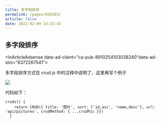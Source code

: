 ```yaml
---
title: 多字段排序
permalink: /pages/010303/
article: false
date: 2022-02-09 14:25:43
---
```


## 多字段排序

<InArticleAdsense data-ad-client="ca-pub-8910254103038240"data-ad-slot="8372267541"></InArticleAdsense>

多字段排序方式在 crud.js 中的注释中说明了，这里再写个例子

![](/images/2020/06/25/20200606142345.jpg)

代码如下：

```vue
cruds() {
    return CRUD({ title: '图片', sort: ['id,asc', 'name,desc'], url: 'api/pictures', crudMethod: { ...crudPic }})
  }
```

<Vssue :title="$title" />
